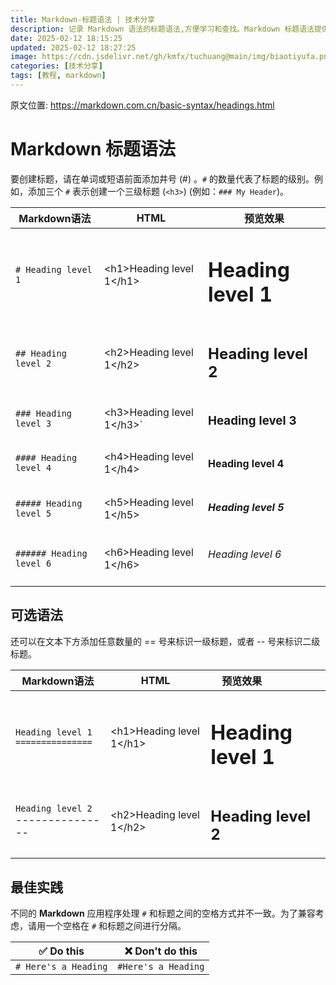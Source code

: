 ```yaml
---
title: Markdown-标题语法 | 技术分享
description: 记录 Markdown 语法的标题语法,方便学习和查找。Markdown 标题语法提供两种写法:1. 使用 1-6 个 `#` 前缀 (如### 标题);2. 用 `===` 定义一级、`---` 定义二级标题。推荐在 `#` 后添加空格保证多平台兼容性。
date: 2025-02-12 18:15:25
updated: 2025-02-12 18:27:25
image: https://cdn.jsdelivr.net/gh/kmfx/tuchuang@main/img/biaotiyufa.png
categories: [技术分享]
tags: [教程, markdown]
---
```


原文位置: https://markdown.com.cn/basic-syntax/headings.html

# Markdown 标题语法

要创建标题，请在单词或短语前面添加井号 (#) 。`#` 的数量代表了标题的级别。例如，添加三个 `#` 表示创建一个三级标题 (`<h3>`) (例如：`### My Header`)。

| Markdown语法             | HTML                                  | 预览效果                 |
| ------------------------ | ------------------------------------- | ------------------------ |
| `# Heading level 1`      | &lt;h1&gt;Heading level 1&lt;/h1&gt;  | <h1>Heading level 1</h1> |
| `## Heading level 2`     | &lt;h2&gt;Heading level 1&lt;/h2&gt;  | <h2>Heading level 2</h2> |
| `### Heading level 3`    | &lt;h3&gt;Heading level 1&lt;/h3&gt;` | <h3>Heading level 3</h3> |
| `#### Heading level 4`   | &lt;h4&gt;Heading level 1&lt;/h4&gt;  | <h4>Heading level 4</h4> |
| `##### Heading level 5`  | &lt;h5&gt;Heading level 1&lt;/h5&gt;  | <h5>Heading level 5</h5> |
| `###### Heading level 6` | &lt;h6&gt;Heading level 1&lt;/h6&gt;  | <h6>Heading level 6</h6> |

## 可选语法

还可以在文本下方添加任意数量的 == 号来标识一级标题，或者 -- 号来标识二级标题。

| Markdown语法                            | HTML                                 | <div style="width:100px;">预览效果</div> |
| --------------------------------------- | ------------------------------------ | ---------------------------------------- |
| `Heading level 1`<br> `===============` | &lt;h1&gt;Heading level 1&lt;/h1&gt; | <h1>Heading level 1</h1>                 |
| `Heading level 2`<br>---------------    | &lt;h2&gt;Heading level 1&lt;/h2&gt; | <h2>Heading level 2</h2>                 |

## 最佳实践

不同的 **Markdown** 应用程序处理 `#` 和标题之间的空格方式并不一致。为了兼容考虑，请用一个空格在 `#` 和标题之间进行分隔。

| ✅ Do this           | ❌ Don't do this    |
| -------------------- | ------------------- |
| `# Here's a Heading` | `#Here's a Heading` |
